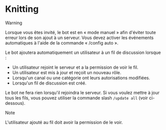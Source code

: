 # Knitting
> [!WARNING]
> Lorsque vous êtes invité, le bot est en « mode manuel » afin d'éviter toute erreur lors de son ajout à un serveur. 
> Vous devez activer les événements automatiques à l'aide de la commande « /config auto ».

Le bot ajoutera automatiquement un utilisateur à un fil de discussion lorsque :

- Un utilisateur rejoint le serveur et a la permission de voir le fil.
- Un utilisateur est mis à jour et reçoit un nouveau rôle.
- Lorsqu'un canal ou une catégorie ont leurs autorisations modifiées.
- Lorsqu'un fil de discussion est créé.

Le bot ne fera rien lorsqu'il rejoindra le serveur. Si vous voulez mettre à jour tous les fils, vous pouvez utiliser la commande slash `/update all` (voir ci-dessous).

> [!NOTE] 
> L'utilisateur ajouté au fil doit avoir la permission de le voir.
